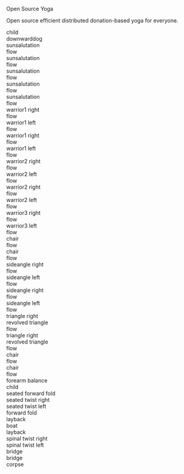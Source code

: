 Open Source Yoga 

Open source efficient distributed donation-based yoga for everyone.

child<br />
downwarddog<br />
sunsalutation<br />
flow<br />
sunsalutation<br />
flow<br />
sunsalutation<br />
flow<br />
sunsalutation<br />
flow<br />
sunsalutation<br />
flow<br />
warrior1 right<br />
flow<br />
warrior1 left<br />
flow<br />
warrior1 right<br />
flow<br />
warrior1 left<br />
flow<br />
warrior2 right<br />
flow<br />
warrior2 left<br />
flow<br />
warrior2 right<br />
flow<br />
warrior2 left<br />
flow<br />
warrior3 right<br />
flow<br />
warrior3 left<br />
flow<br />
chair<br />
flow<br />
chair<br />
flow<br />
sideangle right<br />
flow<br />
sideangle left<br />
flow<br />
sideangle right<br />
flow<br />
sideangle left<br />
flow<br />
triangle right<br />
revolved triangle<br />
flow<br />
triangle right<br />
revolved triangle<br />
flow<br />
chair<br />
flow<br />
chair<br />
flow<br />
forearm balance<br />
child<br />
seated forward fold<br />
seated twist right<br />
seated twist left<br />
forward fold<br />
layback<br />
boat<br />
layback<br />
spinal twist right<br />
spinal twist left<br />
bridge<br />
bridge<br />
corpse<br />
